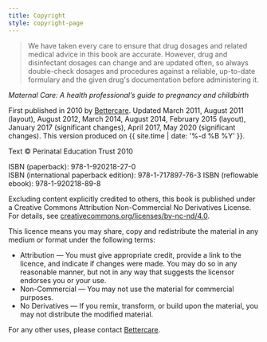 ```yaml
---
title: Copyright
style: copyright-page
---
```


> We have taken every care to ensure that drug dosages and related medical advice in this book are accurate. However, drug and disinfectant dosages can change and are updated often, so always double-check dosages and procedures against a reliable, up-to-date formulary and the given drug's documentation before administering it.

*Maternal Care: A health professional’s guide to pregnancy and childbirth*

First published in 2010 by [Bettercare](http://bettercare.co.za). Updated March 2011, August 2011 (layout), August 2012, March 2014, August 2014, February 2015 (layout), January 2017 (significant changes), April 2017, May 2020 (significant changes). This version produced on {{ site.time | date: '%-d %B %Y' }}.

Text © Perinatal Education Trust 2010

ISBN (paperback): 978-1-920218-27-0  
ISBN (international paperback edition): 978-1-717897-76-3 
ISBN (reflowable ebook): 978-1-920218-89-8

Excluding content explicitly credited to others, this book is published under a Creative Commons Attribution Non-Commercial No Derivatives License. For details, see [creativecommons.org/licenses/by-nc-nd/4.0](http://creativecommons.org/licenses/by-nc-nd/4.0/).

This licence means you may share, copy and redistribute the material in any medium or format under the following terms:

* Attribution — You must give appropriate credit, provide a link to the licence, and indicate if changes were made. You may do so in any reasonable manner, but not in any way that suggests the licensor endorses you or your use.
* Non-Commercial — You may not use the material for commercial purposes.
* No Derivatives — If you remix, transform, or build upon the material, you may not distribute the modified material.

For any other uses, please contact [Bettercare](http://bettercare.co.za/).